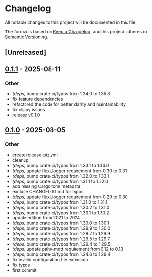 # Changelog

All notable changes to this project will be documented in this file.

The format is based on [Keep a Changelog](https://keepachangelog.com/en/1.0.0/),
and this project adheres to [Semantic Versioning](https://semver.org/spec/v2.0.0.html).

## [Unreleased]

## [0.1.1](https://github.com/acpiccolo/SDM72-Powermeter/compare/v0.1.0...v0.1.1) - 2025-08-11

### Other

- *(deps)* bump crate-ci/typos from 1.34.0 to 1.35.3
- fix feature dependencies
- refactored the code for better clarity and maintainability
- fix clippy issues
- release v0.1.0

## [0.1.0](https://github.com/acpiccolo/SDM72-Powermeter/releases/tag/v0.1.0) - 2025-08-05

### Other

- create release-plz.yml
- cleanup
- *(deps)* bump crate-ci/typos from 1.33.1 to 1.34.0
- *(deps)* update flexi_logger requirement from 0.30 to 0.31
- *(deps)* bump crate-ci/typos from 1.32.0 to 1.33.1
- *(deps)* bump crate-ci/typos from 1.31.1 to 1.32.0
- add missing Cargo.toml metadata
- exclude CHANGELOG.md for typos
- *(deps)* update flexi_logger requirement from 0.29 to 0.30
- *(deps)* bump crate-ci/typos from 1.31.0 to 1.31.1
- *(deps)* bump crate-ci/typos from 1.30.2 to 1.31.0
- *(deps)* bump crate-ci/typos from 1.30.1 to 1.30.2
- update edition from 2021 to 2024
- *(deps)* bump crate-ci/typos from 1.30.0 to 1.30.1
- *(deps)* bump crate-ci/typos from 1.29.9 to 1.30.0
- *(deps)* bump crate-ci/typos from 1.29.7 to 1.29.9
- *(deps)* bump crate-ci/typos from 1.29.5 to 1.29.7
- *(deps)* bump crate-ci/typos from 1.29.4 to 1.29.5
- *(deps)* update paho-mqtt requirement from 0.12 to 0.13
- *(deps)* bump crate-ci/typos from 1.24.6 to 1.29.4
- fix invalid configuration file extension
- fix typos
- first commit
